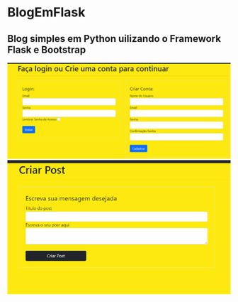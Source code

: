 # BlogEmFlask
## Blog simples em Python uilizando o Framework Flask e Bootstrap


![](https://github.com/FabricioFreitasDev/siteusandoflask/blob/master/Flask.png)
![](https://github.com/FabricioFreitasDev/siteusandoflask/blob/master/Flask1.png)
![]()
